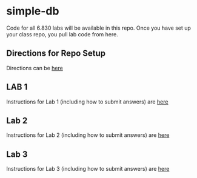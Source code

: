 simple-db
=========

Code for all 6.830 labs will be available in this repo. Once you have set up your class repo, you pull lab code from here.

Directions for Repo Setup
-------------------------

Directions can be [here](https://github.com/MIT-DB-Class/course-info)

LAB 1
-----

Instructions for Lab 1 (including how to submit answers) are [here](https://github.com/MIT-DB-Class/course-info/blob/master/lab1.md)

Lab 2
-----

Instructions for Lab 2 (including how to submit answers) are [here](https://github.com/MIT-DB-Class/course-info/blob/master/lab2.md)

Lab 3
-----

Instructions for Lab 3 (including how to submit answers) are [here](https://github.com/MIT-DB-Class/course-info/blob/master/lab3.md)